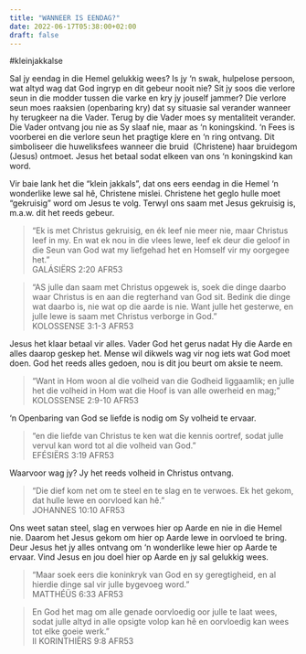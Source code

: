 ```yaml
---
title: "WANNEER IS EENDAG?"
date: 2022-06-17T05:38:00+02:00
draft: false
---
```

<html>
 <head></head>
 <body>
  <p>#kleinjakkalse</p>
  <p>Sal jy eendag in die Hemel gelukkig wees? Is jy ‘n swak, hulpelose persoon, wat altyd wag dat God ingryp en dit gebeur nooit nie? Sit jy soos die verlore seun in die modder tussen die varke en kry jy jouself jammer? Die verlore seun moes raaksien (openbaring kry) dat sy situasie sal verander wanneer hy terugkeer na die Vader. Terug by die Vader moes sy mentaliteit verander. Die Vader ontvang jou nie as Sy slaaf nie, maar as ‘n koningskind. ‘n Fees is voorberei en die verlore seun het pragtige klere en ‘n ring ontvang. Dit simboliseer die huweliksfees wanneer die bruid &nbsp;(Christene) haar bruidegom (Jesus) ontmoet. Jesus het betaal sodat elkeen van ons ‘n koningskind kan word.</p>
  <p>Vir baie lank het die “klein jakkals”, dat ons eers eendag in die Hemel ‘n wonderlike lewe sal hê, Christene mislei. Christene het geglo hulle moet “gekruisig” word om Jesus te volg. Terwyl ons saam met Jesus gekruisig is, m.a.w. dit het reeds gebeur.</p>
  <blockquote>
   <p>“Ek is met Christus gekruisig, en ék leef nie meer nie, maar Christus leef in my. En wat ek nou in die vlees lewe, leef ek deur die geloof in die Seun van God wat my liefgehad het en Homself vir my oorgegee het.”<br>‭‭GALÁSIËRS‬ ‭2:20‬ ‭AFR53‬‬</p>
  </blockquote>
  <blockquote>
   <p>“AS julle dan saam met Christus opgewek is, soek die dinge daarbo waar Christus is en aan die regterhand van God sit. Bedink die dinge wat daarbo is, nie wat op die aarde is nie. Want julle het gesterwe, en julle lewe is saam met Christus verborge in God.”<br>‭‭KOLOSSENSE‬ ‭3:1-3‬ ‭AFR53</p>
  </blockquote>
  <p>Jesus het klaar betaal vir alles. Vader God het gerus nadat Hy die Aarde en alles daarop geskep het. Mense wil dikwels wag vir nog iets wat God moet doen. God het reeds alles gedoen, nou is dit jou beurt om aksie te neem.</p>
  <blockquote>
   <p>“Want in Hom woon al die volheid van die Godheid liggaamlik; en julle het die volheid in Hom wat die Hoof is van alle owerheid en mag;”<br>‭‭KOLOSSENSE‬ ‭2:9-10‬ ‭AFR53‬‬</p>
  </blockquote>
  <p>‘n Openbaring van God se liefde is nodig om Sy volheid te ervaar.</p>
  <blockquote>
   <p>“en die liefde van Christus te ken wat die kennis oortref, sodat julle vervul kan word tot al die volheid van God.”<br>‭‭EFÉSIËRS‬ ‭3:19‬ ‭AFR53‬‬</p>
  </blockquote>
  <p>Waarvoor wag jy? Jy het reeds volheid in Christus ontvang.</p>
  <blockquote>
   <p>“Die dief kom net om te steel en te slag en te verwoes. Ek het gekom, dat hulle lewe en oorvloed kan hê.”<br>‭‭JOHANNES‬ ‭10:10‬ ‭AFR53‬‬</p>
  </blockquote>
  <p>Ons weet satan steel, slag en verwoes hier op Aarde en nie in die Hemel nie. Daarom het Jesus gekom om hier op Aarde lewe in oorvloed te bring. Deur Jesus het jy alles ontvang om ‘n wonderlike lewe hier op Aarde te ervaar. Vind Jesus en jou doel hier op Aarde en jy sal gelukkig wees.</p>
  <blockquote>
   <p>“Maar soek eers die koninkryk van God en sy geregtigheid, en al hierdie dinge sal vir julle bygevoeg word.”<br>‭‭MATTHÉÜS‬ ‭6:33‬ ‭AFR53‬‬</p>
  </blockquote>
  <blockquote>
   <p>En God het mag om alle genade oorvloedig oor julle te laat wees, sodat julle altyd in alle opsigte volop kan hê en oorvloedig kan wees tot elke goeie werk.”<br>‭‭II KORINTHIËRS‬ ‭9:8‬ ‭AFR53‬‬</p>
  </blockquote>
 </body>
</html>